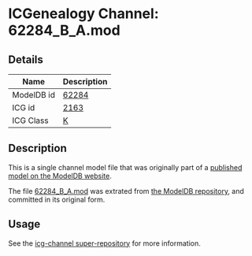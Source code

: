 # ICGenealogy Channel: 62284\_B\_A.mod

## Details

Name | Description
---- | -----------
ModelDB id | [62284](http://senselab.med.yale.edu/ModelDB/ShowModel.cshtml?model=62284)
ICG id | [2163](http://icg.neurotheory.ox.ac.uk/channels/1/2163)
ICG Class | [K](http://icg.neurotheory.ox.ac.uk/channels/1)

## Description

This is a single channel model file that was originally part of a [published model on the ModelDB website](http://senselab.med.yale.edu/mModelDB/ShowModel.cshtml?model=62284).

The file [62284\_B\_A.mod](62284_B_A.mod) was extrated from [the ModelDB repository](http://senselab.med.yale.edu/ModelDB/ShowModel.cshtml?model=62284), and committed in its original form.

## Usage

See the [icg-channel super-repository](https://github.com/icgenealogy/icg-channels) for more information.